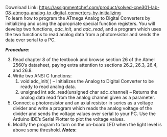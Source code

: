 Download Link: https://assignmentchef.com/product/solved-cpe301-lab-08-atmega-analog-to-digital-converters-by-initializing
<br>
To learn how to program the ATmega Analog to Digital Converters by initializing and using the appropriate special function registers. You will develop two functions, <em>adc_init</em>, and <em>adc_read</em>, and a program which uses the two functions to read analog data from a photoresistor and sends the data over serial to a PC.

<strong><em>Procedure</em>:</strong>

<ol start="3">

 <li>Read chapter 8 of the textbook and browse section 26 of the Atmel 2560’s datasheet, paying extra attention to sections 26.2, 26.3, 26.4, and 26.8.</li>

 <li>Write two ANSI C functions:

  <ol>

   <li>void adc_init( ) – Initializes the Analog to Digital Converter to be ready to read analog data.</li>

   <li>unsigned int adc_read(unsigned char adc_channel) – Returns the analog data read from the analog channel given as a parameter.</li>

  </ol></li>

 <li>Connect a photoresistor and an axial resistor in series as a voltage divider and write a program which reads the analog voltage of the divider and sends the voltage values over serial to your PC. Use the Arduino IDE’s Serial Plotter to plot the voltage values.</li>

 <li>Modify the program to turn on the on-board LED when the light level is above some threshold. <strong><em>Notes</em>:</strong></li>

</ol>














